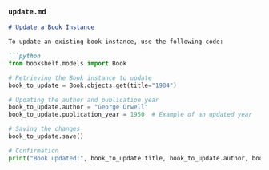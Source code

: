 
### `update.md`
```markdown
# Update a Book Instance

To update an existing book instance, use the following code:

```python
from bookshelf.models import Book

# Retrieving the Book instance to update
book_to_update = Book.objects.get(title="1984")

# Updating the author and publication year
book_to_update.author = "George Orwell"
book_to_update.publication_year = 1950  # Example of an updated year

# Saving the changes
book_to_update.save()

# Confirmation
print("Book updated:", book_to_update.title, book_to_update.author, book_to_update.publication_year)
